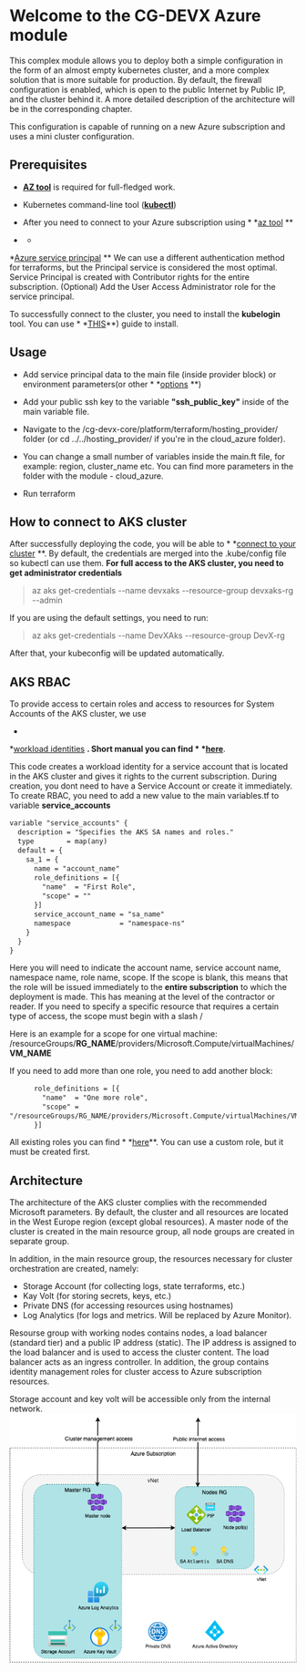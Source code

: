 # Welcome to the CG-DEVX Azure module

This complex module allows you to deploy both a simple configuration in the form of an almost empty kubernetes cluster,
and a more complex solution that is more suitable for production.
By default, the firewall configuration is enabled, which is open to the public Internet by Public IP, and the cluster
behind it. A more detailed description of the architecture will be in the corresponding chapter.

This configuration is capable of running on a new Azure subscription and uses a mini cluster configuration.

## Prerequisites

- **[AZ tool](https://learn.microsoft.com/en-us/cli/azure/install-azure-cli)** is required for full-fledged work.

- Kubernetes command-line tool (**[kubectl](https://kubernetes.io/releases/download/)**)

- After you need to connect to your Azure subscription using *
  *[az tool](https://learn.microsoft.com/en-us/azure/developer/terraform/get-started-cloud-shell-bash?tabs=bash#authenticate-to-azure-via-a-microsoft-account)
  **

-
    *
*[Azure service principal](https://learn.microsoft.com/en-us/azure/developer/terraform/get-started-cloud-shell-bash?tabs=bash#create-a-service-principal)
**
We can use a different authentication method for terraforms, but the Principal service is considered the most optimal.
Service Principal is created with Contributor rights for the entire subscription.
(Optional) Add the User Access Administrator role for the service principal.

To successfully connect to the cluster, you need to install the **kubelogin** tool. You can use *
*[THIS](https://azure.github.io/kubelogin/install.html)**) guide to install.

## Usage

- Add service principal data to the main file (inside provider block) or environment parameters(or other *
  *[options](https://learn.microsoft.com/en-us/azure/developer/terraform/authenticate-to-azure?tabs=bash#terraform-and-azure-authentication-scenarios)
  **)

- Add your public ssh key to the variable **"ssh_public_key"** inside of the main variable file.

- Navigate to the /cg-devx-core/platform/terraform/hosting_provider/ folder (or cd ../../hosting_provider/ if you're in
  the cloud_azure folder).

- You can change a small number of variables inside the main.ft file, for example: region, cluster_name etc. You can
  find more parameters in the folder with the module - cloud_azure.

- Run terraform

## How to connect to AKS cluster

After successfully deploying the code, you will be able to *
*[connect to your cluster](https://learn.microsoft.com/en-us/azure/architecture/guide/security/access-azure-kubernetes-service-cluster-api-server#access-the-aks-cluster-over-the-internet)
**.
By default, the credentials are merged into the .kube/config file so kubectl can use them. **For full access to the AKS
cluster, you need to get administrator credentials**

> az aks get-credentials --name devxaks --resource-group devxaks-rg --admin

If you are using the default settings, you need to run:
> az aks get-credentials --name DevXAks --resource-group DevX-rg

After that, your kubeconfig will be updated automatically.

## AKS RBAC

To provide access to certain roles and access to resources for System Accounts of the AKS cluster, we use

*

*[workload identities](https://learn.microsoft.com/en-us/azure/active-directory/workload-identities/workload-identities-overview)
**.
Short manual you can find *
*[here](https://dev.to/maxx_don/implement-azure-ad-workload-identity-on-aks-with-terraform-3oho)**.

This code creates a workload identity for a service account that is located in the AKS cluster and gives it rights to
the current subscription.
During creation, you dont need to have a Service Account or create it immediately. To create RBAC, you need to add a new
value to the main variables.tf to variable **service_accounts**

```
variable "service_accounts" {
  description = "Specifies the AKS SA names and roles."
  type        = map(any)
  default = {
    sa_1 = {
      name = "account_name"
      role_definitions = [{
        "name"  = "First Role",
        "scope" = ""
      }]
      service_account_name = "sa_name"
      namespace            = "namespace-ns"
    }
  }
}
```

Here you will need to indicate the account name, service account name, namespace name, role name, scope.
If the scope is blank, this means that the role will be issued immediately to the **entire subscription** to which the
deployment is made. This has meaning at the level of the contractor or reader.
If you need to specify a specific resource that requires a certain type of access, the scope must begin with a slash /

Here is an example for a scope for one virtual machine:
/resourceGroups/**RG_NAME**/providers/Microsoft.Compute/virtualMachines/**VM_NAME**

If you need to add more than one role, you need to add another block:

```
      role_definitions = [{
        "name"  = "One more role",
        "scope" = "/resourceGroups/RG_NAME/providers/Microsoft.Compute/virtualMachines/VM_NAME"
      }]
```

All existing roles you can find *
*[here](https://learn.microsoft.com/en-us/azure/role-based-access-control/built-in-roles)**.
You can use a custom role, but it must be created first.

## Architecture

The architecture of the AKS cluster complies with the recommended Microsoft parameters.
By default, the cluster and all resources are located in the West Europe region (except global
resources). A master node of the cluster is created in the main resource group, all node groups are created in separate
group.

In addition, in the main resource group, the resources necessary for cluster orchestration are created, namely:

- Storage Account (for collecting logs, state terraforms, etc.)
- Kay Volt (for storing secrets, keys, etc.)
- Private DNS (for accessing resources using hostnames)
- Log Analytics (for logs and metrics. Will be replaced by Azure Monitor).

Resourse group with working nodes contains nodes, a load balancer (standard tier) and a public IP address (static). The
IP address is assigned to the load balancer and is used to access the cluster content. The load balancer acts as an
ingress controller. In addition, the group contains identity management roles for cluster access to Azure subscription
resources.

Storage account and key volt will be accessible only from the internal network.
![Azure AKS cluster architecture](./devx_platform.drawio.png)